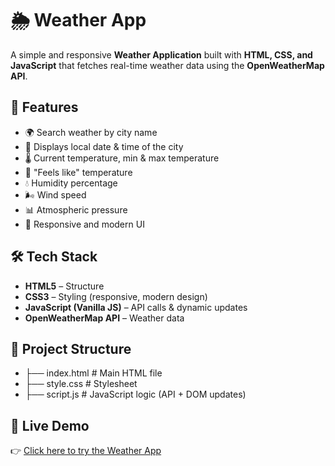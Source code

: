 # 🌦️ Weather App

A simple and responsive **Weather Application** built with **HTML, CSS, and JavaScript** that fetches real-time weather data using the **OpenWeatherMap API**.  

## 🚀 Features
- 🌍 Search weather by city name  
- 📅 Displays local date & time of the city  
- 🌡️ Current temperature, min & max temperature  
- 🤔 "Feels like" temperature  
- 💧 Humidity percentage  
- 🌬️ Wind speed  
- 📊 Atmospheric pressure  
- 🎨 Responsive and modern UI  

## 🛠️ Tech Stack
- **HTML5** – Structure  
- **CSS3** – Styling (responsive, modern design)  
- **JavaScript (Vanilla JS)** – API calls & dynamic updates  
- **OpenWeatherMap API** – Weather data  

## 📂 Project Structure
- ├── index.html # Main HTML file
- ├── style.css # Stylesheet
- ├── script.js # JavaScript logic (API + DOM updates)

## 🔗 Live Demo
👉 [Click here to try the Weather App](https://weather-app-piyushgoyal06.vercel.app/)
